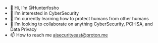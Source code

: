 - 👋 Hi, I’m @Hunterfosho
- 👀 I’m interested in CyberSecurity
- 🌱 I’m currently learning how to protect humans from other humans
- 💞️ I’m looking to collaborate on anything CyberSecurity, PCI-ISA, and Data Privacy
- 📫 How to reach me aisecurityeast@proton.me

<!---
Hunterfosho/Hunterfosho is a ✨ special ✨ repository because its `README.md` (this file) appears on your GitHub profile.
You can click the Preview link to take a look at your changes.
--->
